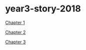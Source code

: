# year3-story-2018

[Chapter 1](https://gabby202.github.io/year3-story-2018/chapter1)


[Chapter 2](https://gabby202.github.io/year3-story-2018/chapter2)


[Chapter 3](https://gabby202.github.io/year3-story-2018/chapter3_alt)


